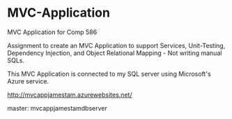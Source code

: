 # MVC-Application
MVC Application for Comp 586

Assignment to create an MVC Application to support Services, Unit-Testing, Dependency Injection, and Object Relational Mapping - Not writing manual SQLs.

This MVC Application is connected to my SQL server using Microsoft's Azure service. 

http://mvcappjamestam.azurewebsites.net/

master: mvcappjamestamdbserver

    
